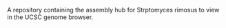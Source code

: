 A repository containing the assembly hub for Strptomyces rimosus to view in the UCSC genome browser.
